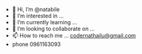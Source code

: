 - 👋 Hi, I’m @natabile
- 👀 I’m interested in ...
- 🌱 I’m currently learning ...
- 💞️ I’m looking to collaborate on ...
- 📫 How to reach me ... codernathailu@gmail.com
- phone 0961163093

<!---
natabile/natabile is a ✨ special ✨ repository because its `README.md` (this file) appears on your GitHub profile.
You can click the Preview link to take a look at your changes.
--->
